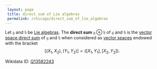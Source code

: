 ```yaml
---
 layout: page
 title: direct sum of Lie algebras
 permalink: /chicago/direct_sum_of_lie_algebras
---
```

Let $\mathfrak g$ and $\mathfrak h$ be [Lie algebras](https://mathgloss.github.io/MathGloss/chicago/Lie_algebra). The **direct sum** $\mathfrak g \oplus \mathfrak h$ of $\mathfrak g$ and $\mathfrak h$ is the [vector space direct sum](https://mathgloss.github.io/MathGloss/chicago/direct_sum_of_vector_spaces) of $\mathfrak g$ and $\mathfrak h$ when considered as [vector spaces](https://mathgloss.github.io/MathGloss/chicago/vector_space) endowed with the bracket $$[(X_1,X_2),(Y_1,Y_2)]=([X_1,Y_1],[X_2,Y_2]).$$

Wikidata ID: [Q13582243](https://www.wikidata.org/wiki/Q13582243)